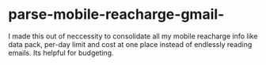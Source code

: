 # parse-mobile-reacharge-gmail-
I made this out of neccessity to consolidate all my mobile reacharge info like data pack, per-day limit and cost at one place instead of endlessly reading emails. Its helpful for budgeting.
